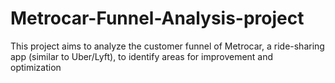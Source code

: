 # Metrocar-Funnel-Analysis-project
This project aims to analyze the customer funnel of Metrocar, a ride-sharing app (similar to Uber/Lyft), to identify areas for improvement and optimization
